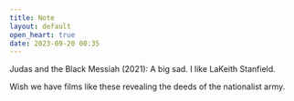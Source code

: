 ```yaml
---
title: Note
layout: default
open_heart: true
date: 2023-09-20 00:35
---
```


Judas and the Black Messiah (2021): A big sad. I like LaKeith Stanfield.

Wish we have films like these revealing the deeds of the nationalist army.
